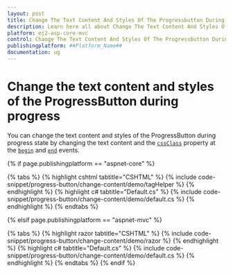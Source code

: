 ```yaml
---
layout: post
title: Change The Text Content And Styles Of The Progressbutton During Progress in ##Platform_Name## Progress Button Component
description: Learn here all about Change The Text Content And Styles Of The Progressbutton During Progress in Syncfusion ##Platform_Name## Progress Button component and more.
platform: ej2-asp-core-mvc
control: Change The Text Content And Styles Of The Progressbutton During Progress
publishingplatform: ##Platform_Name##
documentation: ug
---
```



# Change the text content and styles of the ProgressButton during progress

You can change the text content and styles of the ProgressButton during progress state by changing the text content and the [`cssClass`](https://help.syncfusion.com/cr/aspnetcore-js2/Syncfusion.EJ2.SplitButtons.ProgressButton.html#Syncfusion_EJ2_SplitButtons_ProgressButton_CssClass) property at
the [`begin`](https://help.syncfusion.com/cr/aspnetcore-js2/Syncfusion.EJ2.SplitButtons.ProgressButton.html#Syncfusion_EJ2_SplitButtons_ProgressButton_Begin) and [`end`](https://help.syncfusion.com/cr/aspnetcore-js2/Syncfusion.EJ2.SplitButtons.ProgressButton.html#Syncfusion_EJ2_SplitButtons_ProgressButton_End) events.

{% if page.publishingplatform == "aspnet-core" %}

{% tabs %}
{% highlight cshtml tabtitle="CSHTML" %}
{% include code-snippet/progress-button/change-content/demo/tagHelper %}
{% endhighlight %}
{% highlight c# tabtitle="Default.cs" %}
{% include code-snippet/progress-button/change-content/demo/default.cs %}
{% endhighlight %}
{% endtabs %}

{% elsif page.publishingplatform == "aspnet-mvc" %}

{% tabs %}
{% highlight razor tabtitle="CSHTML" %}
{% include code-snippet/progress-button/change-content/demo/razor %}
{% endhighlight %}
{% highlight c# tabtitle="Default.cs" %}
{% include code-snippet/progress-button/change-content/demo/default.cs %}
{% endhighlight %}
{% endtabs %}
{% endif %}


